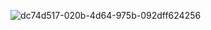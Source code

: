 ![dc74d517-020b-4d64-975b-092dff624256](https://www.rei.com/media/dc74d517-020b-4d64-975b-092dff624256?size=784x588)